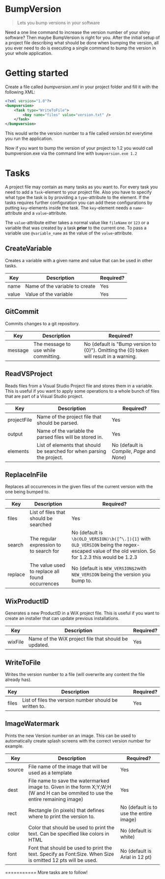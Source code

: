 # BumpVersion
> Lets you bump versions in your software

Need a one line command to increase the version number of your shiny software?
Then maybe BumpVersion is right for you. After the initial setup of a project file
describing what should be done when bumping the version, all you ever need to do
is executing a single command to bump the version in your whole application.

# Getting started

Create a file called *bumpversion.xml* in your project folder and fill it with the following XML:

```xml
<?xml version="1.0"?>
<bumpversion>
	<Task type="WriteToFile">
		<key name="files" value="version.txt" />
	</Task>
</bumpversion>
```

This would write the version number to a file called *version.txt* everytime you run the application.

Now if you want to bump the version of your project to 1.2 you would call bumpversion.exe via the command line with
`bumpversion.exe 1.2`

# Tasks

A project file may contain as many tasks as you want to.
For every task you need to add a `Task`-element to your project file.
Also you have to specify what type the task is by providing a `type`-attribute to the element.
If the tasks requires further configuration you can add these configurations by putting `key`-elements inside the task.
The `key`-element needs a `name`-attribute and a `value`-attribute.

The `value`-attribute either takes a normal value like `fileName` or `123` or a variable that was created by a task **prior** to the current one. To pass a variable use `@variable_name` as the value of the `value`-attribute.

## CreateVariable

Creates a variable with a given name and value that can be used in other tasks.

Key | Description | Required?
--- | ------------ | ----------
name | Name of the variable to create | Yes
value | Value of the variable | Yes

## GitCommit

Commits changes to a git repository.

Key | Description | Required?
--- | ------------ | ----------
message | The message to use while committing. | No (default is "Bump version to {0}"). Omitting the {0} token will result in a warning.

## ReadVSProject

Reads files from a Visual Studio Project file and stores them in a variable. This is useful if you want to
apply some operations to a whole bunch of files that are part of a Visual Studio project.

Key | Description | Required?
--- | ------------ | ----------
projectFile | Name of the project file that should be parsed. | Yes
output | Name of the variable the parsed files will be stored in. | Yes
elements | List of elements that should be searched for when parsing the project. | No (default is *Compile*, *Page* and *None*)

## ReplaceInFile

Replaces all occurrences in the given files of the current version with the one being bumped to.

Key | Description | Required?
--- | ------------ | ----------
files | List of files that should be searched | Yes
search | The regular expression to to search for | No (default is `\b(OLD_VERSION)\b([^\.]){1}` with `OLD_VERSION` being the regex-escaped value of the old version. So for 1.2.3 this would be 1\.2\.3
replace | The value used to replace all found occurrences | No (default is `NEW_VERSION$2`with `NEW_VERSION` being the version you bump to.

## WixProductID

Generates a new ProductID in a WiX project file. This is useful if you want to create an installer that
can update previous installations.

Key | Description | Required?
--- | ------------ | ----------
wixFile | Name of the WiX project file that should be updated. | Yes

## WriteToFile

Writes the version number to a file (will overwrite any content the file already has).

Key | Description | Required?
--- | ------------ | ----------
files | List of files the version number should be written to. | Yes

## ImageWatermark

Prints the new Version number on an image. This can be used to automatically create splash screens
with the correct version number for example.

Key | Description | Required?
--- | ------------ | ----------
source | File name of the image that will be used as a template | Yes
dest | File name to save the watermarked image to. Given in the form X;Y;W;H (W and H can be ommited to use the entire remaining image) | Yes
rect | Rectangle (in pixels) that defines where to print the version to. | No (default is to use the entire image)
color | Color that should be used to print the text. Can be specified like colors in HTML | No (default is white)
font | Font that should be used to print the text. Specify as Font:Size. When Size is omitted 12 pts will be used. | No (default is Arial in 12 pt)

===========
More tasks are to follow!
